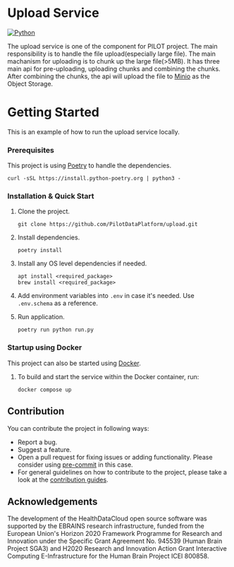 # Upload Service

[![Python](https://img.shields.io/badge/python-3.7-brightgreen.svg)](https://www.python.org/)

The upload service is one of the component for PILOT project. The main responsibility is to handle the file upload(especially large file). The main machanism for uploading is to chunk up the large file(>5MB). It has three main api for pre-uploading, uploading chunks and combining the chunks. After combining the chunks, the api will upload the file to [Minio](https://min.io/) as the Object Storage.

# Getting Started

This is an example of how to run the upload service locally.

### Prerequisites

This project is using [Poetry](https://python-poetry.org/docs/#installation) to handle the dependencies.

    curl -sSL https://install.python-poetry.org | python3 -

### Installation & Quick Start

1. Clone the project.

       git clone https://github.com/PilotDataPlatform/upload.git

2. Install dependencies.

       poetry install

3. Install any OS level dependencies if needed.

       apt install <required_package>
       brew install <required_package>

5. Add environment variables into `.env` in case it's needed. Use `.env.schema` as a reference.

6. Run application.

       poetry run python run.py

### Startup using Docker

This project can also be started using [Docker](https://www.docker.com/get-started/).

1. To build and start the service within the Docker container, run:

       docker compose up

## Contribution

You can contribute the project in following ways:

* Report a bug.
* Suggest a feature.
* Open a pull request for fixing issues or adding functionality. Please consider
  using [pre-commit](https://pre-commit.com) in this case.
* For general guidelines on how to contribute to the project, please take a look at the [contribution guides](CONTRIBUTING.md).

## Acknowledgements
The development of the HealthDataCloud open source software was supported by the EBRAINS research infrastructure, funded from the European Union's Horizon 2020 Framework Programme for Research and Innovation under the Specific Grant Agreement No. 945539 (Human Brain Project SGA3) and H2020 Research and Innovation Action Grant Interactive Computing E-Infrastructure for the Human Brain Project ICEI 800858.
